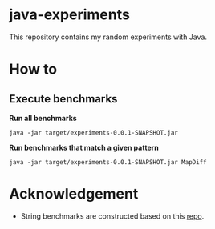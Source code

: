 # java-experiments
This repository contains my random experiments with Java.

# How to 

## Execute benchmarks ##

**Run all benchmarks**

``` shell
java -jar target/experiments-0.0.1-SNAPSHOT.jar
```

**Run benchmarks that match a given pattern**

``` shell
java -jar target/experiments-0.0.1-SNAPSHOT.jar MapDiff
```

# Acknowledgement
* String benchmarks are constructed based on this [repo](https://github.com/derfsubterfuge/string.concat.git).
